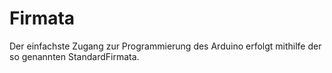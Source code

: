 # Firmata

Der einfachste Zugang zur Programmierung des Arduino erfolgt mithilfe der so genannten StandardFirmata.